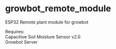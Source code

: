 # growbot_remote_module

ESP32 Remote plant module for growbot

Requires:<br>
Capacitive Soil Moisture Sensor v2.0<br>
Growbot Server<br>
